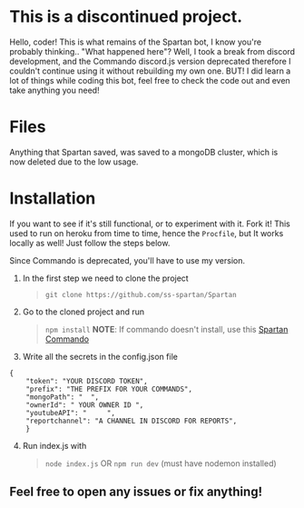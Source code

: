 # This is a discontinued project.

Hello, coder! This is what remains of the Spartan bot, I know you're probably thinking.. "What happened here"? Well, I took a break from discord development, and the Commando discord.js version deprecated therefore I couldn't continue using it without rebuilding my own one. BUT! I did learn a lot of things while coding this bot, feel free to check the code out and even take anything you need!


# Files

Anything that Spartan saved, was saved to a mongoDB cluster, which is now deleted due to the low usage.


# Installation

If you want to see if it's still functional, or to experiment with it. Fork it! This used to run on heroku from time to time, hence the `Procfile`, but It works locally as well! Just follow the steps below. 

Since Commando is deprecated, you'll have to use my version.
   
   1. In the first step we need to clone the project
	   >`git clone https://github.com/ss-spartan/Spartan`
   2. Go to the cloned project and run
       > `npm install`
		**NOTE**: If commando doesn't install, use this [Spartan Commando](https://github.com/ss-spartan/SpartanCommando.git)
   3. Write all the secrets in the config.json file
       >

    {
        "token": "YOUR DISCORD TOKEN",
        "prefix": "THE PREFIX FOR YOUR COMMANDS",
        "mongoPath": "  ",
        "ownerId": " YOUR OWNER ID ",
        "youtubeAPI": "     ",
        "reportchannel": "A CHANNEL IN DISCORD FOR REPORTS",
        }

  4. Run index.js with
      > `node index.js`
      > OR
      >`npm run dev` (must have nodemon installed)



## Feel free to open any issues or fix anything!
